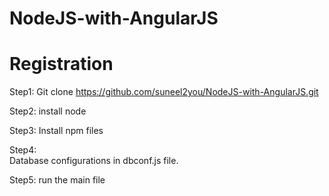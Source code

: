# NodeJS-with-AngularJS
# Registration
Step1:
Git clone https://github.com/suneel2you/NodeJS-with-AngularJS.git

Step2:
install node 

Step3:
Install npm files

Step4:  
Database configurations in dbconf.js file.

Step5:
run the main file


